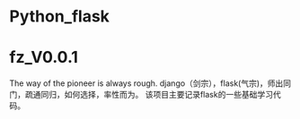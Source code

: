 # Python_flask
# fz_V0.0.1
The way of the pioneer is always rough.
django（剑宗），flask(气宗)，师出同门，疏通同归，如何选择，率性而为。
该项目主要记录flask的一些基础学习代码。
